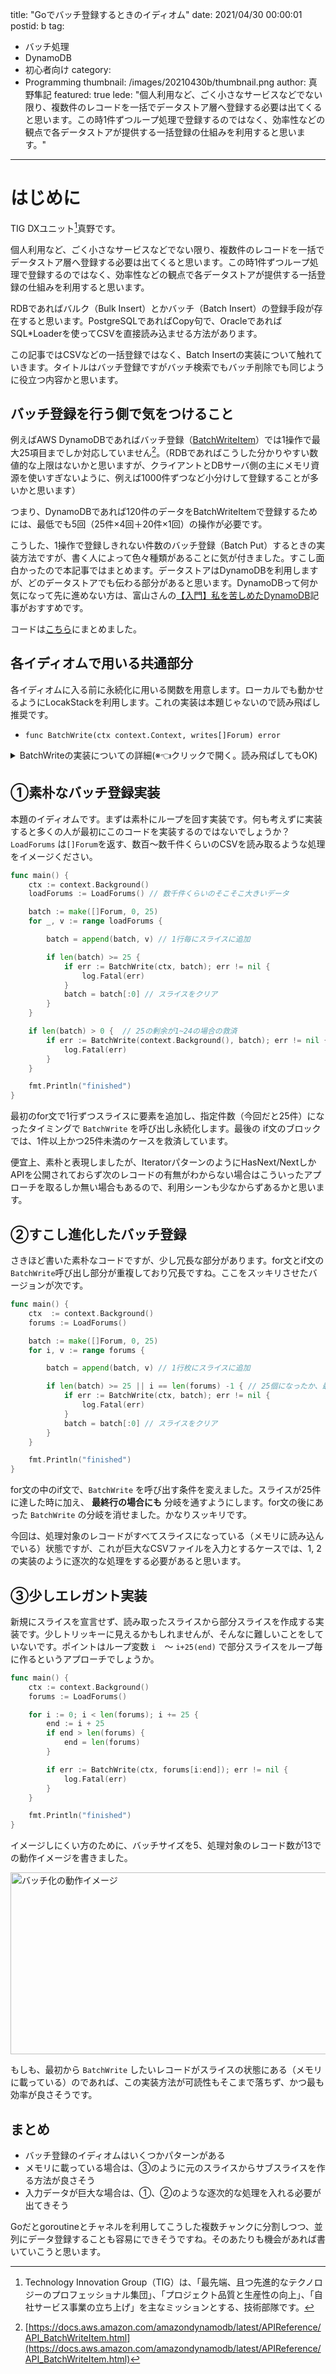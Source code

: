 title: "Goでバッチ登録するときのイディオム"
date: 2021/04/30 00:00:01
postid: b
tag:
  - バッチ処理
  - DynamoDB
  - 初心者向け
category:
  - Programming
thumbnail: /images/20210430b/thumbnail.png
author: 真野隼記
featured: true
lede: "個人利用など、ごく小さなサービスなどでない限り、複数件のレコードを一括でデータストア層へ登録する必要は出てくると思います。この時1件ずつループ処理で登録するのではなく、効率性などの観点で各データストアが提供する一括登録の仕組みを利用すると思います。"
---
# はじめに

TIG DXユニット[^1]真野です。

[^1]: Technology Innovation Group（TIG）は、「最先端、且つ先進的なテクノロジーのプロフェッショナル集団」、「プロジェクト品質と生産性の向上」、「自社サービス事業の立ち上げ」を主なミッションとする、技術部隊です。

個人利用など、ごく小さなサービスなどでない限り、複数件のレコードを一括でデータストア層へ登録する必要は出てくると思います。この時1件ずつループ処理で登録するのではなく、効率性などの観点で各データストアが提供する一括登録の仕組みを利用すると思います。

RDBであればバルク（Bulk Insert）とかバッチ（Batch Insert）の登録手段が存在すると思います。PostgreSQLであればCopy句で、OracleであればSQL*Loaderを使ってCSVを直接読み込ませる方法があります。

この記事ではCSVなどの一括登録ではなく、Batch Insertの実装について触れていきます。タイトルはバッチ登録ですがバッチ検索でもバッチ削除でも同じように役立つ内容かと思います。


## バッチ登録を行う側で気をつけること

例えばAWS DynamoDBであればバッチ登録（[BatchWriteItem](https://docs.aws.amazon.com/amazondynamodb/latest/APIReference/API_BatchWriteItem.html)）では1操作で最大25項目までしか対応していません[^2]。（RDBであればこうした分かりやすい数値的な上限はないかと思いますが、クライアントとDBサーバ側の主にメモリ資源を使いすぎないように、例えば1000件ずつなど小分けして登録することが多いかと思います）

つまり、DynamoDBであれば120件のデータをBatchWriteItemで登録するためには、最低でも5回（25件×4回＋20件×1回）の操作が必要です。

[^2]: [https://docs.aws.amazon.com/amazondynamodb/latest/APIReference/API_BatchWriteItem.html](https://docs.aws.amazon.com/amazondynamodb/latest/APIReference/API_BatchWriteItem.html)


こうした、1操作で登録しきれない件数のバッチ登録（Batch Put）するときの実装方法ですが、書く人によって色々種類があることに気が付きました。すこし面白かったので本記事ではまとめます。データストアはDynamoDBを利用しますが、どのデータストアでも伝わる部分があると思います。DynamoDBって何か気になって先に進めない方は、富山さんの[【入門】私を苦しめたDynamoDB](/articles/20200818/)記事がおすすめです。

コードは[こちら](https://github.com/ma91n/go-batch-put-idioms)にまとめました。


## 各イディオムで用いる共通部分

各イディオムに入る前に永続化に用いる関数を用意します。ローカルでも動かせるようにLocakStackを利用します。これの実装は本題じゃないので読み飛ばし推奨です。

* `func BatchWrite(ctx context.Context, writes[]Forum) error`

<details><summary>BatchWriteの実装についての詳細(※👈クリックで開く。読み飛ばしてもOK)</summary><div>

```go
// LocalStackを用いるための初期化部分（読み飛ばしOK）
var dy = dynamodb.New(session.Must(session.NewSession(&aws.Config{
	Endpoint: aws.String("http://localhost:4566"),        // LocalStack
	Region:   aws.String(endpoints.ApNortheast1RegionID), // Tokyo Region
})))
```

`dy` を用いて以下の永続化用の関数を用意します。25件以上であるときはエラーにしていること以外は、UnprocessedItemsの救済の為に少し処理を追加しています。

```go
// 永続化関数（読み飛ばしOK）
func BatchWrite(ctx context.Context, writes[]Forum) error {
	if len(writes) > 25 {
		return errors.New("batch write size is within 25 items")
	}

	items := make([]*dynamodb.WriteRequest, 0, len(writes))
	for _, v := range writes{
		av, _ := dynamodbattribute.MarshalMap(v) // エラーハンドリングは省略
		items = append(items, &dynamodb.WriteRequest{
			PutRequest: &dynamodb.PutRequest{
				Item: av,
			},
		})
	}

	for len(items) > 0 {
		out, err := dy.BatchWriteItemWithContext(ctx, &dynamodb.BatchWriteItemInput{
			RequestItems: map[string][]*dynamodb.WriteRequest{
				"forum": items,
			},
		})
		if err != nil {
			return fmt.Errorf("batch write to %s: %w", "forum", err)
		}

		items = append(items[:0] , out.UnprocessedItems["forum"]...) // スライスを初期化して未処理のitemsがあれば追加
	}

	return nil
}
```

永続化対象の `Forum` テーブルを示すモデルですが、AWS SDK for Goのドキュメントに書いていた構造です。

```go
// 永続化対象のモデル（読み飛ばしOK）
type Forum struct {
	Name     string
	Category string
}
```

</div></details>


## ①素朴なバッチ登録実装

本題のイディオムです。まずは素朴にループを回す実装です。何も考えずに実装すると多くの人が最初にこのコードを実装するのではないでしょうか？ `LoadForums` は`[]Forum`を返す、数百～数千件くらいのCSVを読み取るような処理をイメージください。

```go 素朴な実装
func main() {
	ctx := context.Background()
	loadForums := LoadForums() // 数千件くらいのそこそこ大きいデータ

	batch := make([]Forum, 0, 25)
	for _, v := range loadForums {

		batch = append(batch, v) // 1行毎にスライスに追加

		if len(batch) >= 25 {
			if err := BatchWrite(ctx, batch); err != nil {
				log.Fatal(err)
			}
			batch = batch[:0] // スライスをクリア
		}
	}

	if len(batch) > 0 {  // 25の剰余が1~24の場合の救済
		if err := BatchWrite(context.Background(), batch); err != nil {
			log.Fatal(err)
		}
	}

	fmt.Println("finished")
}
```

最初のfor文で1行ずつスライスに要素を追加し、指定件数（今回だと25件）になったタイミングで `BatchWrite` を呼び出し永続化します。最後の if文のブロックでは、1件以上かつ25件未満のケースを救済しています。

便宜上、素朴と表現しましたが、IteratorパターンのようにHasNext/NextしかAPIを公開されておらず次のレコードの有無がわからない場合はこういったアプローチを取るしか無い場合もあるので、利用シーンも少なからずあるかと思います。


## ②すこし進化したバッチ登録

さきほど書いた素朴なコードですが、少し冗長な部分があります。for文とif文の`BatchWrite`呼び出し部分が重複しており冗長ですね。ここをスッキリさせたバージョンが次です。


```go すこしスッキリさせた実装
func main() {
	ctx  := context.Background()
	forums := LoadForums()

	batch := make([]Forum, 0, 25)
	for i, v := range forums {

		batch = append(batch, v) // 1行枚にスライスに追加

		if len(batch) >= 25 || i == len(forums) -1 { // 25個になったか、最終行の場合
			if err := BatchWrite(ctx, batch); err != nil {
				log.Fatal(err)
			}
			batch = batch[:0] // スライスをクリア
		}
	}

	fmt.Println("finished")
}
```

for文の中のif文で、`BatchWrite` を呼び出す条件を変えました。スライスが25件に達した時に加え、 **最終行の場合にも** 分岐を通すようにします。for文の後にあった `BatchWrite` の分岐を消せました。かなりスッキリです。

今回は、処理対象のレコードがすべてスライスになっている（メモリに読み込んでいる）状態ですが、これが巨大なCSVファイルを入力とするケースでは、1, 2の実装のように逐次的な処理をする必要があると思います。


## ③少しエレガント実装

新規にスライスを宣言せず、読み取ったスライスから部分スライスを作成する実装です。少しトリッキーに見えるかもしれませんが、そんなに難しいことをしていないです。ポイントはループ変数 `i`　～ `i+25(end)` で部分スライスをループ毎に作るというアプローチでしょうか。

```go スライスを新規に配置しないケース
func main() {
	ctx := context.Background()
	forums := LoadForums()

	for i := 0; i < len(forums); i += 25 {
		end := i + 25
		if end > len(forums) {
			end = len(forums)
		}

		if err := BatchWrite(ctx, forums[i:end]); err != nil {
			log.Fatal(err)
		}
	}

	fmt.Println("finished")
}
```

イメージしにくい方のために、バッチサイズを5、処理対象のレコード数が13での動作イメージを書きました。

<img src="/images/20210430b/batch_slice.png" alt="バッチ化の動作イメージ" width="741" height="291" loading="lazy">

もしも、最初から `BatchWrite` したいレコードがスライスの状態にある（メモリに載っている）のであれば、この実装方法が可読性もそこまで落ちず、かつ最も効率が良さそうです。



## まとめ

* バッチ登録のイディオムはいくつかパターンがある
* メモリに載っている場合は、③のように元のスライスからサブスライスを作る方法が良さそう
* 入力データが巨大な場合は、①、②のような逐次的な処理を入れる必要が出てきそう

Goだとgoroutineとチャネルを利用してこうした複数チャンクに分割しつつ、並列にデータ登録することも容易にできそうですね。そのあたりも機会があれば書いていこうと思います。


